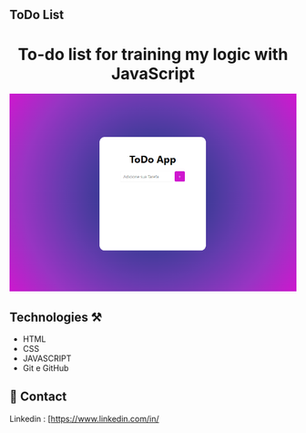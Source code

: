 ## ToDo List

<h1 align="center">To-do list for training my logic with JavaScript</h1>

![Image of Site](/assets/todoList.png)

## Technologies ⚒

- HTML
- CSS
- JAVASCRIPT
- Git e GitHub

## 📱 Contact

Linkedin : [https://www.linkedin.com/in/
